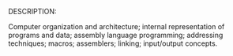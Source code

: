DESCRIPTION:

Computer organization and architecture; internal representation of programs and data; assembly language programming; addressing techniques; macros; assemblers; linking; input/output concepts. 
